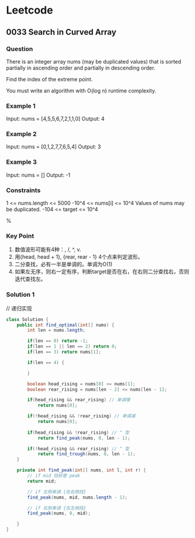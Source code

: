 # Leetcode

## 0033 Search in Curved Array

### Question

There is an integer array nums (may be duplicated values) that is sorted partially in ascending order and partially in descending order.

Find the index of the extreme point.

You must write an algorithm with O(log n) runtime complexity.

### Example 1

Input: nums = [4,5,5,6,7,2,1,1,0]
Output: 4

### Example 2

Input: nums = [0,1,2,7,7,6,5,4]
Output: 3

### Example 3

Input: nums = []
Output: -1

### Constraints

1 <= nums.length <= 5000
-10^4 <= nums[i] <= 10^4
Values of nums may be duplicated.
-104 <= target <= 10^4

%

### Key Point

1. 数值波形可能有4种：\, /, ^, v.
2. 用{head, head + 1}, {rear, rear - 1} 4个点来判定波形。
3. 二分查找，必有一半是单调的。单调为O(1)
4. 如果左无序，则右一定有序，判断target是否在右，在右则二分查找右，否则迭代查找左。

### Solution 1

// 递归实现

```java
class Solution {
    public int find_optimal(int[] nums) {
        int len = nums.length;

        if(len == 0) return -1;
        if(len == 1 || len == 2) return 0;
        if(len == 3) return nums[1];

        if(len == 4) {

        }

        boolean head_rising = nums[0] <= nums[1];
        boolean rear_rising = nums[len - 2] <= nums[len - 1];

        if(head_rising && rear_rising) // 单调增
            return nums[0];

        if(!head_rising && !rear_rising) // 单调减
            return nums[0];
        
        if(head_rising && !rear_rising) // ^ 型
            return find_peak(nums, 0, len - 1);

        if(!head_rising && rear_rising) // ^ 型
            return find_trough(nums, 0, len - 1);
    }

    private int find_peak(int[] nums, int l, int r) {
        // if mid 恰好是 peak
        return mid;

        // if 左侧单调 {在右侧找}
        find_peak(nums, mid, nums.length - 1);

        // if 右侧单调 {在左侧找}
        find_peak(nums, 0, mid);

    }
}

```
